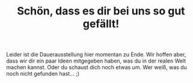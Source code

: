 ﻿---
title: "Schön, dass es dir bei uns so gut gefällt!"
layout: archive
classes: wide
---
Leider ist die Dauerausstellung hier momentan zu Ende. Wir hoffen aber, dass wir dir ein paar Ideen mitgegeben haben, was du in der realen Welt machen kannst. Oder du schaust dich noch etwas um. Wer weiß, was du noch nicht gefunden hast... ;)
